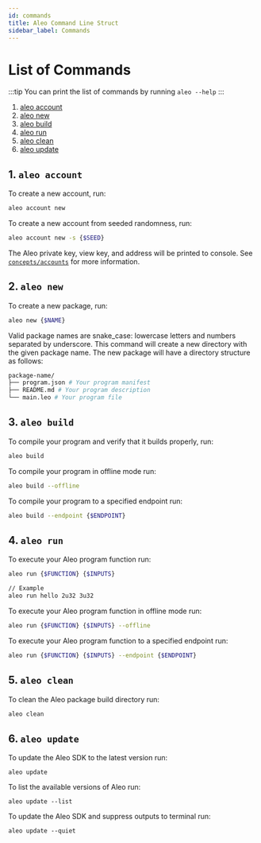 ```yaml
---
id: commands
title: Aleo Command Line Struct
sidebar_label: Commands
---
```


# List of Commands
:::tip
You can print the list of commands by running `aleo --help`
:::

1. [aleo account](#1-aleo-account)
2. [aleo new](#2-aleo-new)
3. [aleo build](#3-aleo-build)
4. [aleo run](#4-aleo-run)
5. [aleo clean](#5-aleo-clean)
6. [aleo update](#6-aleo-update)

[//]: # (5. [aleo node]&#40;#5-aleo-node&#41;)
[//]: # (5. [aleo deploy]&#40;#6-aleo-deploy&#41;)

## 1. `aleo account`

To create a new account, run:
```bash
aleo account new
```

To create a new account from seeded randomness, run:
```bash
aleo account new -s {$SEED}
```

The Aleo private key, view key, and address will be printed to console.
See [`concepts/accounts`](../concepts/00_accounts.md) for more information.

## 2. `aleo new`

To create a new package, run:
```bash
aleo new {$NAME}
```

Valid package names are snake_case: lowercase letters and numbers separated by underscore.
This command will create a new directory with the given package name.
The new package will have a directory structure as follows:

```bash
package-name/
├── program.json # Your program manifest
├── README.md # Your program description
└── main.leo # Your program file
```

## 3. `aleo build`

To compile your program and verify that it builds properly, run:
```bash
aleo build
```

To compile your program in offline mode run:
```bash
aleo build --offline
```

To compile your program to a specified endpoint run:
```bash
aleo build --endpoint {$ENDPOINT}
```

## 4. `aleo run`

To execute your Aleo program function run:
```bash
aleo run {$FUNCTION} {$INPUTS}

// Example
aleo run hello 2u32 3u32
```

To execute your Aleo program function in offline mode run:
```bash
aleo run {$FUNCTION} {$INPUTS} --offline
```

To execute your Aleo program function to a specified endpoint run:
```bash
aleo run {$FUNCTION} {$INPUTS} --endpoint {$ENDPOINT}
```

[//]: # ()
[//]: # (## 5. `aleo node`)

[//]: # ()
[//]: # (To start a local development node and deploy the local program at genesis run:)

[//]: # (```bash)

[//]: # (aleo node start)

[//]: # (```)

[//]: # ()
[//]: # (To start a local development node without deploying the local program at genesis run:)

[//]: # (```bash)

[//]: # (aleo node start --nodeploy)

[//]: # (```)

[//]: # ()
[//]: # (## 6. `aleo deploy`)

[//]: # ()
[//]: # (To deploy a program to Aleo Testnet3 run:)

[//]: # (```bash)

[//]: # (aleo deploy)

[//]: # (```)

## 5. `aleo clean`

To clean the Aleo package build directory run:
```bash
aleo clean
```

## 6. `aleo update`

To update the Aleo SDK to the latest version run:
```
aleo update
```

To list the available versions of Aleo run:
```
aleo update --list
```

To update the Aleo SDK and suppress outputs to terminal run:
```
aleo update --quiet
```